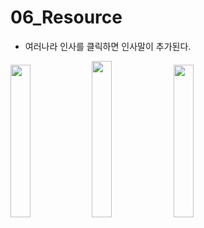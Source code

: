 # 06_Resource
- 여러나라 인사를 클릭하면 인사말이 추가된다.

<img src="https://user-images.githubusercontent.com/6762927/84146882-5a4cfd00-aa97-11ea-847a-765a4fe04e88.png" width="25%">

<img src="https://user-images.githubusercontent.com/6762927/84146936-794b8f00-aa97-11ea-8fb9-e7725295a3e5.png" width="25.3%">

<img src="https://user-images.githubusercontent.com/6762927/84146910-6769ec00-aa97-11ea-8aca-5433bad91ea1.png" width="25%">